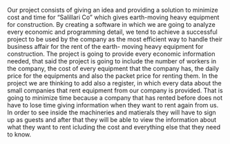 Our project consists of giving an idea and providing a solution to minimize cost and time for “Salillari Co”
which gives earth-moving heavy equipment for construction. By creating a software in which we are
going to analyze every economic and programming detail, we tend to achieve a successful project to be
used by the company as the most efficient way to handle their business affair for the rent of the earth-
moving heavy equipment for construction. The project is going to provide every economic information
needed, that said the project is going to include the number of workers in the company, the cost of
every equipment that the company has, the daily price for the equipments and also the packet price for
renting them. In the project we are thinking to add also a register, in which every data about the small
companies that rent equipment from our company is provided. That is going to minimize time because a
company that has rented before does not have to lose time giving information when they want to rent
again from us.
In order to see inside the machineries and matierals they will have to sign up as guests and after that they will be able to view the information about what they want to rent icluding the cost and everything else that they need to know.
